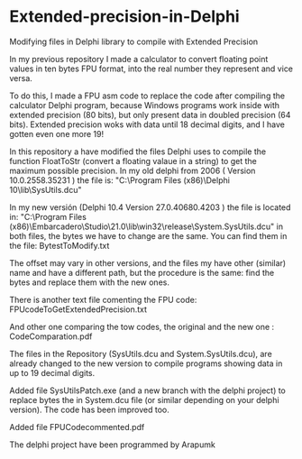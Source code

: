 # Extended-precision-in-Delphi
Modifying files in Delphi library to compile with Extended Precision

In my previous repository I made a calculator to convert floating point values in ten bytes FPU format, into the real number they represent and vice versa.

To do this, I made a FPU asm code to replace the code after compiling the calculator Delphi program, because Windows programs work inside with extended precision (80 bits), but only present data in doubled precision (64 bits). Extended precision woks with data until 18 decimal digits, and I have gotten even one more 19!

In this repository a have modified the files Delphi uses to compile the function FloatToStr (convert a floating valaue in a string) to get the maximum possible precision.
In my old delphi from 2006 ( Version 10.0.2558.35231 ) the file is: "C:\Program Files (x86)\Delphi 10\lib\SysUtils.dcu"

In my new versión (Delphi 10.4 Version 27.0.40680.4203 ) the file is located in: "C:\Program Files (x86)\Embarcadero\Studio\21.0\lib\win32\release\System.SysUtils.dcu"
in both files, the bytes we have to change are the same. You can find them in the file: BytestToModify.txt

The offset may vary in other versions, and the files my have other (similar) name and have a different path, but the procedure is the same: find the bytes and replace them with the new ones.

There is another text file comenting the FPU code: FPUcodeToGetExtendedPrecision.txt

And other one comparing the tow codes, the original and the new one : CodeComparation.pdf

The files in the Repository (SysUtils.dcu and System.SysUtils.dcu), are already changed to the new version to compile programs showing data in up to 19 decimal digits.

Added file SysUtilsPatch.exe (and a new branch with the delphi project) to replace bytes the in System.dcu file (or similar depending on your delphi version). The code has been improved too.

Added file FPUCodecommented.pdf 

The delphi project have been programmed by Arapumk 
